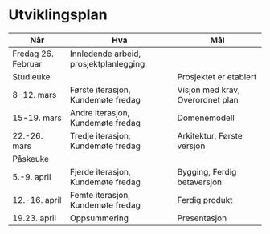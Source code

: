 # Utviklingsplan

| Når | Hva | Mål |  
| --- | --- | --- |
|Fredag 26. Februar| Innledende arbeid, prosjektplanlegging | |
|Studieuke| |Prosjektet er etablert|
|8-12. mars|Første iterasjon, Kundemøte fredag|Visjon med krav, Overordnet plan|
|15-19. mars|Andre iterasjon, Kundemøte fredag|Domenemodell|
|22.-26. mars|Tredje iterasjon, Kundemøte fredag|Arkitektur, Første versjon|
|Påskeuke| | |
5.-9. april|Fjerde iterasjon, Kundemøte fredag|Bygging, Ferdig betaversjon|
|12.-16. april|Femte iterasjon, Kundemøte fredag|Ferdig produkt|
|19.23. april|Oppsummering|Presentasjon|